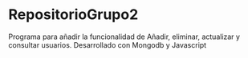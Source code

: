 # RepositorioGrupo2
Programa para añadir la funcionalidad de Añadir, eliminar, actualizar y consultar usuarios.
Desarrollado con Mongodb y Javascript
